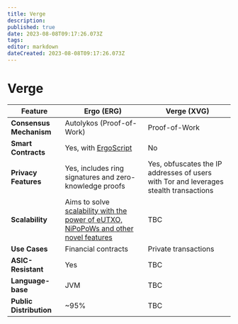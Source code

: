```yaml
---
title: Verge
description: 
published: true
date: 2023-08-08T09:17:26.073Z
tags: 
editor: markdown
dateCreated: 2023-08-08T09:17:26.073Z
---
```


# Verge



| Feature | Ergo (ERG) | Verge (XVG) |
|---------|------------|-------------|
| **Consensus Mechanism** | Autolykos (Proof-of-Work) | Proof-of-Work |
| **Smart Contracts** | Yes, with [ErgoScript](https://docs.ergoplatform.com/dev/scs/ergoscript/) | No |
| **Privacy Features** | Yes, includes ring signatures and zero-knowledge proofs | Yes, obfuscates the IP addresses of users with Tor and leverages stealth transactions |
| **Scalability** | Aims to solve [scalability with the power of eUTXO, NiPoPoWs and other novel features](https://docs.ergoplatform.com/dev/protocol/scaling/) | TBC |
| **Use Cases** | Financial contracts | Private transactions |
| **ASIC-Resistant** | Yes | TBC |
| **Language-base** | JVM | TBC |
| **Public Distribution** | ~95% | TBC |

